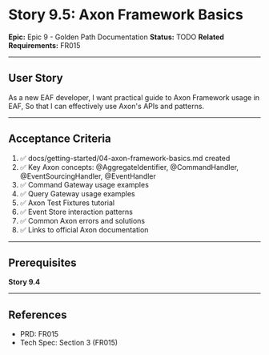 # Story 9.5: Axon Framework Basics

**Epic:** Epic 9 - Golden Path Documentation
**Status:** TODO
**Related Requirements:** FR015

---

## User Story

As a new EAF developer,
I want practical guide to Axon Framework usage in EAF,
So that I can effectively use Axon's APIs and patterns.

---

## Acceptance Criteria

1. ✅ docs/getting-started/04-axon-framework-basics.md created
2. ✅ Key Axon concepts: @AggregateIdentifier, @CommandHandler, @EventSourcingHandler, @EventHandler
3. ✅ Command Gateway usage examples
4. ✅ Query Gateway usage examples
5. ✅ Axon Test Fixtures tutorial
6. ✅ Event Store interaction patterns
7. ✅ Common Axon errors and solutions
8. ✅ Links to official Axon documentation

---

## Prerequisites

**Story 9.4**

---

## References

- PRD: FR015
- Tech Spec: Section 3 (FR015)
